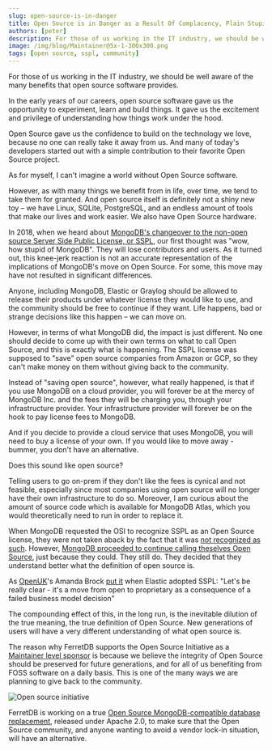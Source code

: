 ```yaml
---
slug: open-source-is-in-danger
title: Open Source is in Danger as a Result Of Complacency, Plain Stupidity and Greed
authors: [peter]
description: For those of us working in the IT industry, we should be well aware of the many benefits that open source software provides.
image: /img/blog/Maintainer@5x-1-300x300.png
tags: [open source, sspl, community]
---
```


For those of us working in the IT industry, we should be well aware of the many benefits that open source software provides.

<!--truncate-->

In the early years of our careers, open source software gave us the opportunity to experiment, learn and build things.
It gave us the excitement and privilege of understanding how things work under the hood.

Open Source gave us the confidence to build on the technology we love, because no one can really take it away from us.
And many of today's developers started out with a simple contribution to their favorite Open Source project.

As for myself, I can't imagine a world without Open Source software.

However, as with many things we benefit from in life, over time, we tend to take them for granted.
And open source itself is definitely not a shiny new toy – we have Linux, SQLite, PostgreSQL, and an endless amount of tools that make our lives and work easier.
We also have Open Source hardware.

In 2018, when we heard about [MongoDB's changeover to the non-open source Server Side Public License, or SSPL](https://www.mongodb.com/blog/post/mongodb-now-released-under-the-server-side-public-license), our first thought was "wow, how stupid of MongoDB".
They will lose contributors and users.
As it turned out, this knee-jerk reaction is not an accurate representation of the implications of MongoDB's move on Open Source.
For some, this move may have not resulted in significant differences.

Anyone, including MongoDB, Elastic or Graylog should be allowed to release their products under whatever license they would like to use, and the community should be free to continue if they want.
Life happens, bad or strange decisions like this happen – we can move on.

However, in terms of what MongoDB did, the impact is just different.
No one should decide to come up with their own terms on what to call Open Source, and this is exactly what is happening.
The SSPL license was supposed to "save" open source companies from Amazon or GCP, so they can't make money on them without giving back to the community.

Instead of "saving open source", however, what really happened, is that if you use MongoDB on a cloud provider, you will forever be at the mercy of MongoDB Inc. and the fees they will be charging you, through your infrastructure provider.
Your infrastructure provider will forever be on the hook to pay license fees to MongoDB.

And if you decide to provide a cloud service that uses MongoDB, you will need to buy a license of your own.
If you would like to move away - bummer, you don't have an alternative.

Does this sound like open source?

Telling users to go on-prem if they don't like the fees is cynical and not feasible, especially since most companies using open source will no longer have their own infrastructure to do so.
Moreover, I am curious about the amount of source code which is available for MongoDB Atlas, which you would theoretically need to run in order to replace it.

When MongoDB requested the OSI to recognize SSPL as an Open Source license, they were not taken aback by the fact that it was [not recognized as such](https://opensource.org/node/1099).
However, [MongoDB proceeded to continue calling theselves Open Source](https://www.mongodb.com/why-use-mongodb), just because they could.
They still do.
They decided that they understand better what the definition of open source is.

As [OpenUK](https://openuk.uk/)'s Amanda Brock [put it](https://www.computing.co.uk/analysis/4027028/elastic-stretched-patience-open-source) when Elastic adopted SSPL: "Let's be really clear - it's a move from open to proprietary as a consequence of a failed business model decision"

The compounding effect of this, in the long run, is the inevitable dilution of the true meaning, the true definition of Open Source.
New generations of users will have a very different understanding of what open source is.

The reason why FerretDB supports the Open Source Initiative as a [Maintainer level sponsor](https://opensource.org/corporate-sponsors-support) is because we believe the integrity of Open Source should be preserved for future generations, and for all of us benefiting from FOSS software on a daily basis.
This is one of the many ways we are planning to give back to the community.

![Open source initiative](/img/blog/Maintainer@5x-1-300x300.png)

FerretDB is working on a true [Open Source MongoDB-compatible database replacement](https://github.com/FerretDB/FerretDB), released under Apache 2.0, to make sure that the Open Source community, and anyone wanting to avoid a vendor lock-in situation, will have an alternative.

